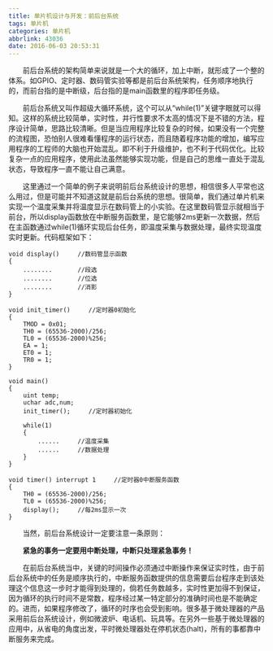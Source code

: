 ```yaml
---
title: 单片机设计与开发：前后台系统
tags: 单片机
categories: 单片机
abbrlink: 43036
date: 2016-06-03 20:53:31
---
```

    
　　前后台系统的架构简单来说就是一个大的循环，加上中断，就形成了一个整的体系。如GPIO、定时器、数码管实验等都是前后台系统架构，任务顺序地执行的，而前台指的是中断级，后台指的是main函数里的程序即任务级。

<!--more-->

　　前后台系统又叫作超级大循环系统，这个可以从“while(1)”关键字眼就可以得知。这样的系统比较简单，实时性，并行性要求不太高的情况下是不错的方法，程序设计简单，思路比较清晰。但是当应用程序比较复杂的时候，如果没有一个完整的流程图，恐怕别人很难看懂程序的运行状态，而且随着程序功能的增加，编写应用程序的工程师的大脑也开始混乱。即不利于升级维护，也不利于代码优化。比较复杂一点的应用程序，使用此法虽然能够实现功能，但是自己的思维一直处于混乱状态，导致程序一直不能让自己满意。

　　这里通过一个简单的例子来说明前后台系统设计的思想，相信很多人平常也这么用过，但是可能并不知道这就是前后台系统的思想。很简单，我们通过单片机来实现一个温度采集并将温度显示在数码管上的小实验。在这里数码管显示就相当于前台，所以display函数放在中断服务函数里，是它能够2ms更新一次数据，然后在主函数通过while(1)循环实现后台任务，即温度采集与数据处理，最终实现温度实时更新。代码框架如下：
    
```
void display()     //数码管显示函数
{
    ........       //段选
    ........       //位选
    ........       //消影
}

void init_timer()     //定时器0初始化
{
    TMOD = 0x01;
    TH0 = (65536-2000)/256;
    TL0 = (65536-2000)%256;
    EA = 1;
    ET0 = 1;
    TR0 = 1;
}

void main()
{   
    uint temp;
    uchar adc,num;
    init_timer();     //定时器初始化

    while(1)
    {
        ......     //温度采集
        ......     //数据处理
    }
}

void timer() interrupt 1     //定时器0中断服务函数
{
    TH0 = (65536-2000)/256;
    TL0 = (65536-2000)%256;
    display();     //每2ms显示一次
}
```

　　当然，前后台系统设计一定要注意一条原则：

　　**紧急的事务一定要用中断处理，中断只处理紧急事务！**
        
　　在前后台系统当中，关键的时间操作必须通过中断操作来保证实时性，由于前后台系统中的任务是顺序执行的，中断服务函数提供的信息需要后台程序走到该处理这个信息这一步时才能得到处理的，倘若任务数越多，实时性更加得不到保证，因为循环的执行时间不是常数，程序经过某一特定部分的准确时间也是不能确定的。进而，如果程序修改了，循环的时序也会受到影响。很多基于微处理器的产品采用前后台系统设计，例如微波炉、电话机、玩具等。在另外一些基于微处理器的应用中，从省电的角度出发，平时微处理器处在停机状态(halt)，所有的事都靠中断服务来完成。
